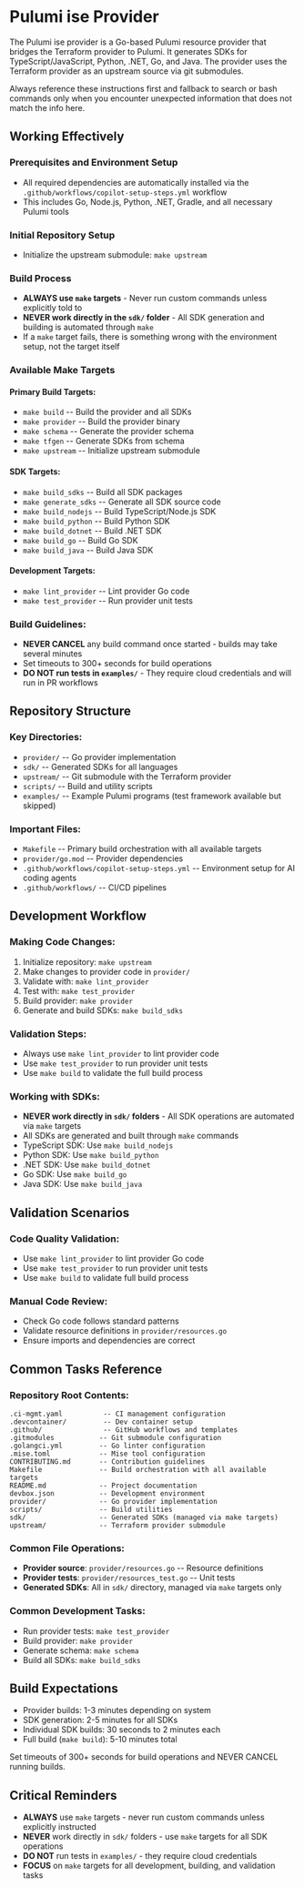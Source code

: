 # Pulumi ise Provider

The Pulumi ise provider is a Go-based Pulumi resource provider that bridges the Terraform provider to Pulumi. It generates SDKs for TypeScript/JavaScript, Python, .NET, Go, and Java. The provider uses the Terraform provider as an upstream source via git submodules.

Always reference these instructions first and fallback to search or bash commands only when you encounter unexpected information that does not match the info here.

## Working Effectively

### Prerequisites and Environment Setup
- All required dependencies are automatically installed via the `.github/workflows/copilot-setup-steps.yml` workflow
- This includes Go, Node.js, Python, .NET, Gradle, and all necessary Pulumi tools

### Initial Repository Setup
- Initialize the upstream submodule: `make upstream`

### Build Process
- **ALWAYS use `make` targets** - Never run custom commands unless explicitly told to
- **NEVER work directly in the `sdk/` folder** - All SDK generation and building is automated through `make`
- If a `make` target fails, there is something wrong with the environment setup, not the target itself

### Available Make Targets

#### Primary Build Targets:
- `make build` -- Build the provider and all SDKs
- `make provider` -- Build the provider binary
- `make schema` -- Generate the provider schema  
- `make tfgen` -- Generate SDKs from schema
- `make upstream` -- Initialize upstream submodule

#### SDK Targets:
- `make build_sdks` -- Build all SDK packages
- `make generate_sdks` -- Generate all SDK source code
- `make build_nodejs` -- Build TypeScript/Node.js SDK
- `make build_python` -- Build Python SDK
- `make build_dotnet` -- Build .NET SDK
- `make build_go` -- Build Go SDK
- `make build_java` -- Build Java SDK

#### Development Targets:
- `make lint_provider` -- Lint provider Go code
- `make test_provider` -- Run provider unit tests

### Build Guidelines:
- **NEVER CANCEL** any build command once started - builds may take several minutes
- Set timeouts to 300+ seconds for build operations
- **DO NOT run tests in `examples/`** - They require cloud credentials and will run in PR workflows

## Repository Structure

### Key Directories:
- `provider/` -- Go provider implementation
- `sdk/` -- Generated SDKs for all languages
- `upstream/` -- Git submodule with the Terraform provider
- `scripts/` -- Build and utility scripts
- `examples/` -- Example Pulumi programs (test framework available but skipped)

### Important Files:
- `Makefile` -- Primary build orchestration with all available targets
- `provider/go.mod` -- Provider dependencies
- `.github/workflows/copilot-setup-steps.yml` -- Environment setup for AI coding agents
- `.github/workflows/` -- CI/CD pipelines

## Development Workflow

### Making Code Changes:
1. Initialize repository: `make upstream`
2. Make changes to provider code in `provider/`
3. Validate with: `make lint_provider`
4. Test with: `make test_provider`
5. Build provider: `make provider`
6. Generate and build SDKs: `make build_sdks`

### Validation Steps:
- Always use `make lint_provider` to lint provider code
- Use `make test_provider` to run provider unit tests  
- Use `make build` to validate the full build process

### Working with SDKs:
- **NEVER work directly in `sdk/` folders** - All SDK operations are automated via `make` targets
- All SDKs are generated and built through `make` commands
- TypeScript SDK: Use `make build_nodejs` 
- Python SDK: Use `make build_python`
- .NET SDK: Use `make build_dotnet`  
- Go SDK: Use `make build_go`
- Java SDK: Use `make build_java`

## Validation Scenarios

### Code Quality Validation:
- Use `make lint_provider` to lint provider Go code
- Use `make test_provider` to run provider unit tests
- Use `make build` to validate full build process

### Manual Code Review:
- Check Go code follows standard patterns
- Validate resource definitions in `provider/resources.go`
- Ensure imports and dependencies are correct

## Common Tasks Reference

### Repository Root Contents:
```
.ci-mgmt.yaml          -- CI management configuration
.devcontainer/         -- Dev container setup  
.github/               -- GitHub workflows and templates
.gitmodules           -- Git submodule configuration
.golangci.yml         -- Go linter configuration
.mise.toml            -- Mise tool configuration
CONTRIBUTING.md       -- Contribution guidelines
Makefile              -- Build orchestration with all available targets
README.md             -- Project documentation
devbox.json           -- Development environment
provider/             -- Go provider implementation
scripts/              -- Build utilities
sdk/                  -- Generated SDKs (managed via make targets)
upstream/             -- Terraform provider submodule
```

### Common File Operations:
- **Provider source**: `provider/resources.go` -- Resource definitions
- **Provider tests**: `provider/resources_test.go` -- Unit tests  
- **Generated SDKs**: All in `sdk/` directory, managed via `make` targets only

### Common Development Tasks:
- Run provider tests: `make test_provider`
- Build provider: `make provider` 
- Generate schema: `make schema`
- Build all SDKs: `make build_sdks`

## Build Expectations

- Provider builds: 1-3 minutes depending on system
- SDK generation: 2-5 minutes for all SDKs
- Individual SDK builds: 30 seconds to 2 minutes each
- Full build (`make build`): 5-10 minutes total

Set timeouts of 300+ seconds for build operations and NEVER CANCEL running builds.

## Critical Reminders

- **ALWAYS** use `make` targets - never run custom commands unless explicitly instructed
- **NEVER** work directly in `sdk/` folders - use `make` targets for all SDK operations  
- **DO NOT** run tests in `examples/` - they require cloud credentials
- **FOCUS** on `make` targets for all development, building, and validation tasks
